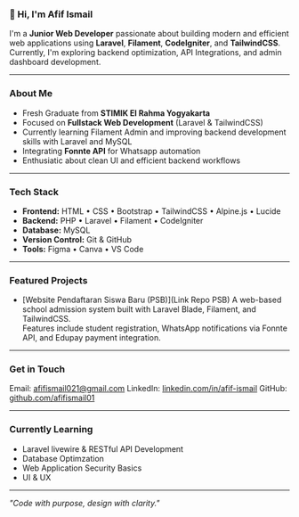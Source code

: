 ### 👋 Hi, I'm Afif Ismail
I'm a **Junior Web Developer** passionate about building modern and efficient web applications using **Laravel**, **Filament**, **CodeIgniter**, and **TailwindCSS**. Currently, I'm exploring backend optimization, API Integrations, and admin dashboard development.

---

### About Me
- Fresh Graduate from **STIMIK El Rahma Yogyakarta**
- Focused on **Fullstack Web Development** (Laravel & TailwindCSS)
- Currently learning Filament Admin and improving backend development skills with Laravel and MySQL
- Integrating **Fonnte API** for Whatsapp automation
- Enthusiatic about clean UI and efficient backend workflows

---

### Tech Stack
- **Frontend:** HTML • CSS • Bootstrap •  TailwindCSS • Alpine.js • Lucide
- **Backend:** PHP • Laravel • Filament • CodeIgniter
- **Database:** MySQL 
- **Version Control:** Git & GitHub 
- **Tools:** Figma • Canva • VS Code

---

### Featured Projects
- [Website Pendaftaran Siswa Baru (PSB)](Link Repo PSB)
  A web-based school admission system built with Laravel Blade, Filament, and TailwindCSS.  
  Features include student registration, WhatsApp notifications via Fonnte API, and Edupay payment integration.

---

### Get in Touch
Email: [afifismail021@gmail.com](mailto:afifismail021@gmail.com)
LinkedIn: [linkedin.com/in/afif-ismail](https://linkedin.com/in/afif-ismail)
GitHub: [github.com/afifismail01](https://github.com/afifismail01)

---

### Currently Learning
- Laravel livewire & RESTful API Development
- Database Optimzation
- Web Application Security Basics
- UI & UX

---

*"Code with purpose, design with clarity."*
